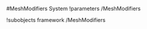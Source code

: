 <!-- MOOSE System Documentation Stub: Remove this when content is added. -->
#MeshModifiers System
!parameters /MeshModifiers

!subobjects framework /MeshModifiers

